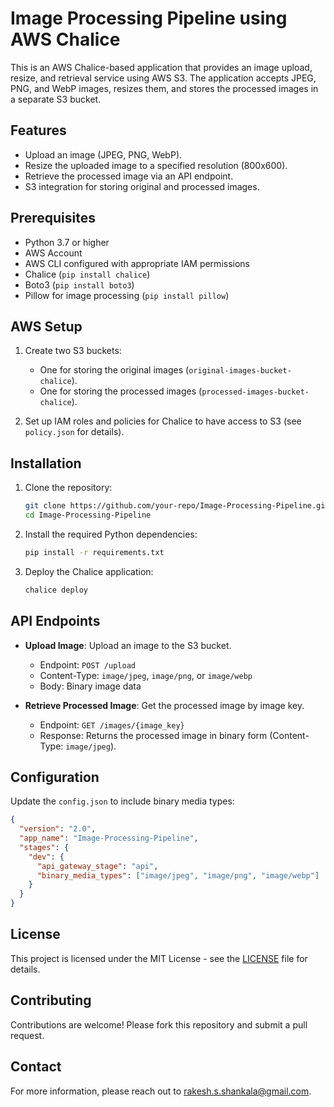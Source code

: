# Image Processing Pipeline using AWS Chalice

This is an AWS Chalice-based application that provides an image upload, resize, and retrieval service using AWS S3. The application accepts JPEG, PNG, and WebP images, resizes them, and stores the processed images in a separate S3 bucket.

## Features

- Upload an image (JPEG, PNG, WebP).
- Resize the uploaded image to a specified resolution (800x600).
- Retrieve the processed image via an API endpoint.
- S3 integration for storing original and processed images.

## Prerequisites

- Python 3.7 or higher
- AWS Account
- AWS CLI configured with appropriate IAM permissions
- Chalice (`pip install chalice`)
- Boto3 (`pip install boto3`)
- Pillow for image processing (`pip install pillow`)

## AWS Setup

1. Create two S3 buckets:
    - One for storing the original images (`original-images-bucket-chalice`).
    - One for storing the processed images (`processed-images-bucket-chalice`).

2. Set up IAM roles and policies for Chalice to have access to S3 (see `policy.json` for details).

## Installation

1. Clone the repository:

   ```bash
   git clone https://github.com/your-repo/Image-Processing-Pipeline.git
   cd Image-Processing-Pipeline
   ```

2. Install the required Python dependencies:

   ```bash
   pip install -r requirements.txt
   ```

3. Deploy the Chalice application:

   ```bash
   chalice deploy
   ```

## API Endpoints

- **Upload Image**: Upload an image to the S3 bucket.
  - Endpoint: `POST /upload`
  - Content-Type: `image/jpeg`, `image/png`, or `image/webp`
  - Body: Binary image data

- **Retrieve Processed Image**: Get the processed image by image key.
  - Endpoint: `GET /images/{image_key}`
  - Response: Returns the processed image in binary form (Content-Type: `image/jpeg`).

## Configuration

Update the `config.json` to include binary media types:

```json
{
  "version": "2.0",
  "app_name": "Image-Processing-Pipeline",
  "stages": {
    "dev": {
      "api_gateway_stage": "api",
      "binary_media_types": ["image/jpeg", "image/png", "image/webp"]
    }
  }
}
```

## License

This project is licensed under the MIT License - see the [LICENSE](LICENSE) file for details.

## Contributing

Contributions are welcome! Please fork this repository and submit a pull request.

## Contact

For more information, please reach out to [rakesh.s.shankala@gmail.com](mailto:rakesh.s.shankala@gmail.com).